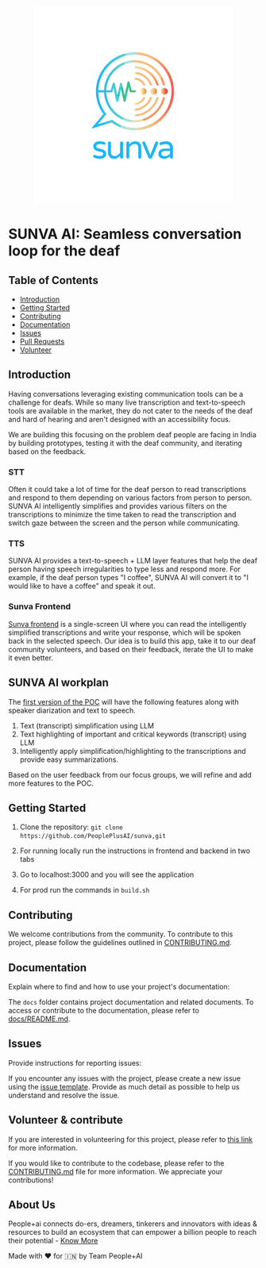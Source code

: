 <p align="center">
  <img src='./static/logo.png' width="400" height="400" style="object-fit: contain; margin-left:auto; margin-right:auto;">
</p>

# SUNVA AI: Seamless conversation loop for the deaf

## Table of Contents

- [Introduction](#introduction)
- [Getting Started](#getting-started)
- [Contributing](#contributing)
- [Documentation](#documentation)
- [Issues](#issues)
- [Pull Requests](#pull-requests)
- [Volunteer](#volunteer)


## Introduction

Having conversations leveraging existing communication tools can be a challenge for deafs. While so many live transcription and text-to-speech tools are available in the market, they do not cater to the needs of the deaf and hard of hearing and aren't designed with an accessibility focus. 

We are building this focusing on the problem deaf people are facing in India by building prototypes, testing it with the deaf community, and iterating based on the feedback.

### STT 

Often it could take a lot of time for the deaf person to read transcriptions and respond to them depending on various factors from person to person. SUNVA AI intelligently simplifies and provides various filters on the transcriptions to minimize the time taken to read the transcription and switch gaze between the screen and the person while communicating.

### TTS

SUNVA AI provides a text-to-speech + LLM layer features that help the deaf person having speech irregularities to type less and respond more. For example, if the deaf person types "I coffee", SUNVA AI will convert it to "I would like to have a coffee" and speak it out.

### Sunva Frontend

[Sunva frontend](https://github.com/PeoplePlusAI/sunva-frontend) is a single-screen UI where you can read the intelligently simplified transcriptions and write your response, which will be spoken back in the selected speech. Our idea is to build this app, take it to our deaf community volunteers, and based on their feedback, iterate the UI to make it even better. 
  

## SUNVA AI workplan 

The [first version of the POC](https://www.figma.com/proto/xK0fvVJL9wRWTkwdBeRu2U/Sunva.Ai?page-id=84%3A803&node-id=84-805&viewport=917%2C520%2C0.14&t=ZpNPT9hGNjHWzrqy-1&scaling=min-zoom&content-scaling=fixed&starting-point-node-id=84%3A805&show-proto-sidebar=1) will have the following features along with speaker diarization and text to speech. 

1. Text (transcript) simplification using LLM
2. Text highlighting of important and critical keywords (transcript) using LLM
3. Intelligently apply simplification/highlighting to the transcriptions and provide easy summarizations.

Based on the user feedback from our focus groups, we will refine and add more features to the POC.

## Getting Started

1. Clone the repository: `git clone https://github.com/PeoplePlusAI/sunva,git`

2. For running locally run the instructions in frontend and backend in two tabs

3. Go to localhost:3000 and you will see the application
   
4. For prod run the commands in `build.sh` 

## Contributing

We welcome contributions from the community. To contribute to this project, please follow the guidelines outlined in [CONTRIBUTING.md](.github/CONTRIBUTING.md).

## Documentation

Explain where to find and how to use your project's documentation:

The `docs` folder contains project documentation and related documents. To access or contribute to the documentation, please refer to [docs/README.md](docs/README.md).

## Issues

Provide instructions for reporting issues:

If you encounter any issues with the project, please create a new issue using the [issue template](.github/ISSUE_TEMPLATE.md). Provide as much detail as possible to help us understand and resolve the issue.



## Volunteer & contribute

If you are interested in volunteering for this project, please refer to [this link](https://peopleplus.ai/volunteer) for more information. 

If you would like to contribute to the codebase, please refer to the [CONTRIBUTING.md](.github/CONTRIBUTING.md) file for more information. We appreciate your contributions!


## About Us

People+ai connects do-ers, dreamers, tinkerers and innovators with ideas & resources to build an ecosystem that can empower a billion people to reach their potential - [Know More](https://peopleplus.ai/)

Made with ♥️ for 🇮🇳 by Team People+AI
